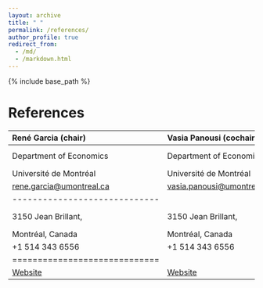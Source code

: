 ```yaml
---
layout: archive
title: " "
permalink: /references/
author_profile: true
redirect_from: 
  - /md/
  - /markdown.html
---
```


{% include base_path %}

References
======

| René Garcia (chair)  | Vasia Panousi (cochair) | Caio Almeida  |
|:--------|:-------|:--------|
| Department of Economics    | Department of Economics    | Bendheim Center for Finance   |
| Université de Montréal   | Université de Montréal   | Princeton University   |
|  [rene.garcia@umontreal.ca](rene.garcia@umontreal.ca)   | [vasia.panousi@umontreal.ca](vasia.panousi@umontreal.ca)   | [calmeida@princeton.edu](calmeida@princeton.edu)   |
|-----------------------------|
| 3150 Jean Brillant,  | 3150 Jean Brillant,   | Julis Romo Rabinowitz Building,    |
| Montréal, Canada  | Montréal, Canada   | Room 306B,    |
| +1 514 343 6556  | +1 514 343 6556   | New Jersey, USA    |
|=============================|
| [Website](https://myrenegarcia.com)    | [Website](https://sites.google.com/site/panousi/)   | [Website](http://www.fgv.br/professor/epge/calmeida/)    |

